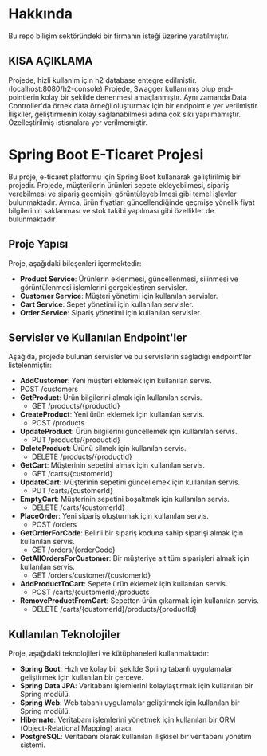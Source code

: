 # Hakkında

Bu repo bilişim sektöründeki bir firmanın isteği üzerine yaratılmıştır.


## KISA AÇIKLAMA

Projede, hizli kullanim için h2 database entegre edilmiştir. (localhost:8080/h2-console)
Projede, Swagger kullanılmış olup end-pointlerin kolay bir şekilde denenmesi amaçlanmıştır.
Aynı zamanda Data Controller'da örnek data örneği oluşturmak için bir endpoint'e yer verilmiştir.
İlişkiler, geliştirmenin kolay sağlanabilmesi adına çok sıkı yapılmamıştır.
Özelleştirilmiş istisnalara yer verilmemiştir.

# Spring Boot E-Ticaret Projesi

Bu proje, e-ticaret platformu için Spring Boot kullanarak geliştirilmiş bir projedir. Projede, müşterilerin ürünleri sepete ekleyebilmesi, sipariş verebilmesi ve sipariş geçmişini görüntüleyebilmesi gibi temel işlevler bulunmaktadır. Ayrıca, ürün fiyatları güncellendiğinde geçmişe yönelik fiyat bilgilerinin saklanması ve stok takibi yapılması gibi özellikler de bulunmaktadır

## Proje Yapısı

Proje, aşağıdaki bileşenleri içermektedir:
- **Product Service**: Ürünlerin eklenmesi, güncellenmesi, silinmesi ve görüntülenmesi işlemlerini gerçekleştiren servisler.
- **Customer Service**: Müşteri yönetimi için kullanılan servisler.
- **Cart Service**: Sepet yönetimi için kullanılan servisler.
- **Order Service**: Sipariş yönetimi için kullanılan servisler.

## Servisler ve Kullanılan Endpoint'ler

Aşağıda, projede bulunan servisler ve bu servislerin sağladığı endpoint'ler listelenmiştir:

- **AddCustomer**: Yeni müşteri eklemek için kullanılan servis.
- POST /customers
- **GetProduct**: Ürün bilgilerini almak için kullanılan servis.
    - GET /products/{productId}
- **CreateProduct**: Yeni ürün eklemek için kullanılan servis.
    - POST /products
- **UpdateProduct**: Ürün bilgilerini güncellemek için kullanılan servis.
    - PUT /products/{productId}
- **DeleteProduct**: Ürünü silmek için kullanılan servis.
    - DELETE /products/{productId}
- **GetCart**: Müşterinin sepetini almak için kullanılan servis.
    - GET /carts/{customerId}
- **UpdateCart**: Müşterinin sepetini güncellemek için kullanılan servis.
    - PUT /carts/{customerId}
- **EmptyCart**: Müşterinin sepetini boşaltmak için kullanılan servis.
    - DELETE /carts/{customerId}
- **PlaceOrder**: Yeni sipariş oluşturmak için kullanılan servis.
    - POST /orders
- **GetOrderForCode**: Belirli bir sipariş koduna sahip siparişi almak için kullanılan servis.
    - GET /orders/{orderCode}
- **GetAllOrdersForCustomer**: Bir müşteriye ait tüm siparişleri almak için kullanılan servis.
    - GET /orders/customer/{customerId}
- **AddProductToCart**: Sepete ürün eklemek için kullanılan servis.
    - POST /carts/{customerId}/products
- **RemoveProductFromCart**: Sepetten ürün çıkarmak için kullanılan servis.
    - DELETE /carts/{customerId}/products/{productId}

## Kullanılan Teknolojiler

Proje, aşağıdaki teknolojileri ve kütüphaneleri kullanmaktadır:

- **Spring Boot**: Hızlı ve kolay bir şekilde Spring tabanlı uygulamalar geliştirmek için kullanılan bir çerçeve.
- **Spring Data JPA**: Veritabanı işlemlerini kolaylaştırmak için kullanılan bir Spring modülü.
- **Spring Web**: Web tabanlı uygulamalar geliştirmek için kullanılan bir Spring modülü.
- **Hibernate**: Veritabanı işlemlerini yönetmek için kullanılan bir ORM (Object-Relational Mapping) aracı.
- **PostgreSQL**: Veritabanı olarak kullanılan ilişkisel bir veritabanı yönetim sistemi.

